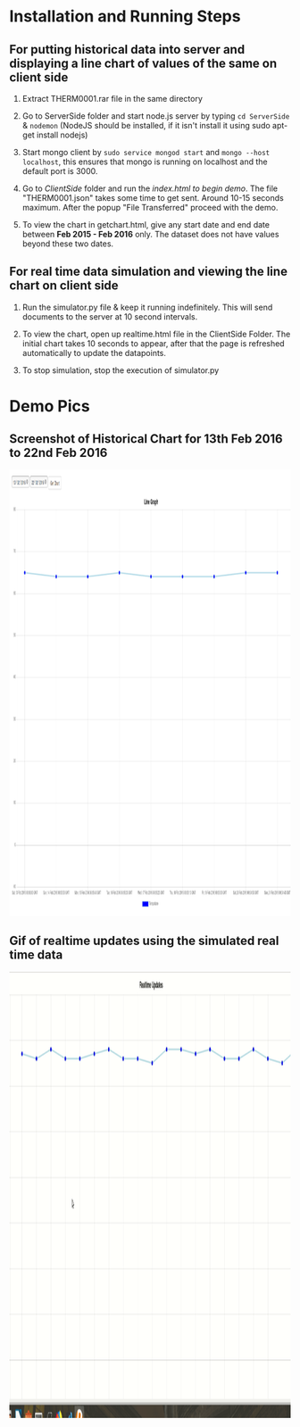# Installation and Running Steps

## For putting historical data into server and displaying a line chart of values of the same on client side

1. Extract THERM0001.rar file in the same directory

2. Go to ServerSide folder and start node.js server by typing `cd ServerSide` & `nodemon` 
(NodeJS should be installed, if it isn't install it using sudo apt-get install nodejs)

3. Start mongo client by `sudo service mongod start` and  `mongo --host localhost`, this ensures that mongo is running on localhost and the default port is 3000.

5. Go to *ClientSide* folder and run the *index.html to begin demo*. The file "THERM0001.json" takes some time to get sent. Around 10-15 seconds maximum. After the popup "File Transferred" proceed with the demo.

6. To view the chart in getchart.html, give any start date and end date between **Feb 2015 - Feb 2016** only. The dataset does not have values beyond these two dates. 


## For real time data simulation and viewing the line chart on client side

1. Run the simulator.py file & keep it running indefinitely. This will send documents to the server at 10 second intervals.

2. To view the chart, open up realtime.html file in the ClientSide Folder. The initial chart takes 10 seconds to appear, after that the page is refreshed automatically to update the datapoints. 

3. To stop simulation, stop the execution of simulator.py

# Demo Pics
## Screenshot of Historical Chart for 13th Feb 2016 to 22nd Feb 2016

<img src="Screenshot_2019-04-07%20Screenshot.png" alt="drawing" width="800" height = "800"/>

## Gif of realtime updates using the simulated real time data

<img src="Peek 2019-04-07 11-07.gif" alt="gif" width="800" height = "800"/>
